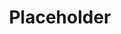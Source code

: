 ---
layout: page
title: Placeholder
image: /images/projects/circuits.png
permalink: /_projects/placeholder01/
---